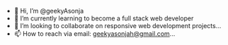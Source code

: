 - 👋 Hi, I’m @geekyAsonja
- 🌱 I’m currently learning  to become a full stack web developer 
- 💞️ I’m looking to collaborate on responsive web development projects...
- 📫 How to reach via email: geekyasonjah@gmail.com...

<!---
geekyAsonja/geekyAsonja is a ✨ special ✨ repository because its `README.md` (this file) appears on your GitHub profile.
You can click the Preview link to take a look at your changes.
--->
